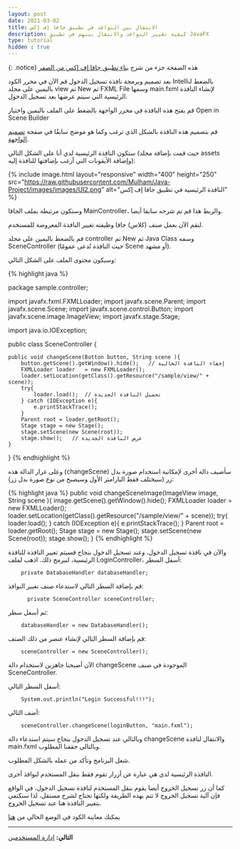 ```yaml
---
layout: post
date: 2021-03-02
title: الانتقال بين النوافذ في تطبيق جافا إف إكس
description: كيفية تغيير النوافذ والانتقال بينهم في تطبيق JavaFX
type: tutorial
hidden : true
---
```


{: .notice} 
هذه الصفحة جزء من شرح [بناء تطبيق جافا إف إكس من الصفر](/java-project-from-scratch)

بعد تصميم وبرمجة نافذة تسجيل الدخول قم الآن في محرر الكود IntelliJ بالضغط باليمين على مجلد view ثم New ثم FXML File وسمها main.fxml لإنشاء النافذة الرئيسية التي سيتم عرضها بعد تسجيل الدخول.

قم بفتح هذه النافذة في محرر الواجهة بالضغط على الملف باليمين واختيار Open in Scene Builder 

قم بتصميم هذه النافذة بالشكل الذي ترغب وكما هو موضح سابقًا في صفحة [تصميم الواجهة](/javafx-interface-design).

ستكون النافذة الرئيسية لدي أنا على الشكل التالي (حيث قمت بإضافة مجلد assets وإضافة الأيقونات التي أرغب بإضافتها للنافذة إليه):

{% include image.html layout="responsive" width="400" height="250" src="https://raw.githubusercontent.com/Mulham/Java-Project/images/images/UI2.png" alt="النافذة الرئيسية في تطبيق جافا إف إكس" %}

وستكون مرتبطة بملف الجافا MainController، والربط هذا قم تم شرحه سابقا أيضا.

لنقم الآن بعمل صنف (كلاس) جافا وظيفته تغيير النافذة المعروضة للمستخدم.

قم بالضغط باليمين على مجلد controller ثم New ثم Java Class وسمه SceneController (حيث النافذة تُدعى عمومًا Scene أو مشهد).

وسيكون محتوى الملف على الشكل التالي:

{% highlight java %}

package sample.controller;

import javafx.fxml.FXMLLoader;
import javafx.scene.Parent;
import javafx.scene.Scene;
import javafx.scene.control.Button;
import javafx.scene.image.ImageView;
import javafx.stage.Stage;

import java.io.IOException;

public class SceneController {

    public void changeScene(Button button, String scene ){
        button.getScene().getWindow().hide();   // إخفاء النافذة الحالية
        FXMLLoader loader   = new FXMLLoader();
        loader.setLocation(getClass().getResource("/sample/view/" + scene));
        try{
            loader.load();  // تحميل النافذة الجديدة
        } catch (IOException e){
            e.printStackTrace();
        }
        Parent root = loader.getRoot();
        Stage stage = new Stage();
        stage.setScene(new Scene(root));
        stage.show();   // عرض النافذة الجديدة
    }
}
{% endhighlight %}

وعلى غرار الدالة هذه (changeScene) سأضيف دالة أخرى لإمكانية استخدام صورة بدل زر (سيختلف فقط البارامتر الأول وسيصبح من نوع صورة بدل زر):


{% highlight java %}
  public void changeSceneImage(ImageView image, String scene ){
        image.getScene().getWindow().hide();
        FXMLLoader loader   = new FXMLLoader();
        loader.setLocation(getClass().getResource("/sample/view/" + scene));
        try{
            loader.load();
        } catch (IOException e){
            e.printStackTrace();
        }
        Parent root = loader.getRoot();
        Stage stage = new Stage();
        stage.setScene(new Scene(root));
        stage.show();
    }
{% endhighlight %}

والآن في نافذة تسجيل الدخول، وعند تسجيل الدخول بنجاح فسيتم تغيير النافذة للنافذة الرئيسية، لنبرمج ذلك. اذهب لملف LoginController، أسفل السطر:

        private DatabaseHandler databaseHandler; 

قم بإضافة السطر التالي لاستدعاء صنف تغيير النوافذ:

          private SceneController sceneController;

ثم أسفل سطر:

        databaseHandler = new DatabaseHandler();


قم بإضافة السطر التالي لإنشاء عنصر من ذلك الصنف:

        sceneController = new SceneController();


الآن أصبحنا جاهزين لاستخدام دالة changeScene الموجودة في صنف SceneController.

أسفل السطر التالي:

        System.out.println("Login Successful!!!");

أضف التالي:

        sceneController.changeScene(loginButton, "main.fxml");


وبالتالي عند تسجيل الدخول بنجاح سيتم استدعاء دالة changeScene والانتقال لنافذة main.fxml وبالتالي حققنا المطلوب.

شغل البرنامج وتأكد من عمله بالشكل المطلوب.

النافذة الرئيسية لدي هي عبارة عن أزرار تقوم فقط بنقل المستخدم لنوافذ أخرى.

كما أن زر تسجيل الخروج أيضا يقوم بنقل المستخدم لنافذة تسجيل الدخول، في الواقع فإن آلية تسجيل الخروج لا تتم بهذه الطريقة ولكنها تحتاج لشرح مستقل، لذا سنكتفي بتغيير النافذة هنا عند تسجيل الخروج. 

يمكنك معاينة الكود في الوضع الحالي من [هنا](https://github.com/Mulham/Java-Project/tree/SceneChanger)

****

**التالي:** [إدارة المستخدمين](/javafx-manage-users)



